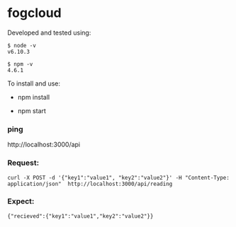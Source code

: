 # fogcloud

Developed and tested using:

```
$ node -v
v6.10.3

$ npm -v
4.6.1
```

To install and use:

* npm install

* npm start


### ping

http://localhost:3000/api

### Request:

`curl -X POST -d '{"key1":"value1", "key2":"value2"}' -H "Content-Type: application/json"  http://localhost:3000/api/reading `

### Expect:

`{"recieved":{"key1":"value1","key2":"value2"}}`
